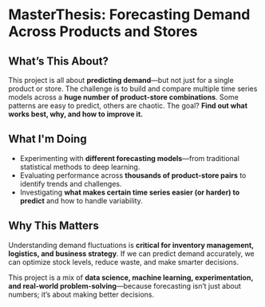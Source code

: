 # MasterThesis: Forecasting Demand Across Products and Stores  

## What’s This About?  
This project is all about **predicting demand**—but not just for a single product or store. The challenge is to build and compare multiple time series models across a **huge number of product-store combinations**. Some patterns are easy to predict, others are chaotic. The goal? **Find out what works best, why, and how to improve it.**  

## What I'm Doing  
- Experimenting with **different forecasting models**—from traditional statistical methods to deep learning.  
- Evaluating performance across **thousands of product-store pairs** to identify trends and challenges.  
- Investigating **what makes certain time series easier (or harder) to predict** and how to handle variability.  

## Why This Matters  
Understanding demand fluctuations is **critical for inventory management, logistics, and business strategy**. If we can predict demand accurately, we can optimize stock levels, reduce waste, and make smarter decisions.  


This project is a mix of **data science, machine learning, experimentation, and real-world problem-solving**—because forecasting isn’t just about numbers; it’s about making better decisions.  
